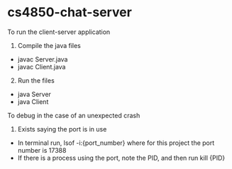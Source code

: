 # cs4850-chat-server

To run the client-server application
1. Compile the java files
- javac Server.java
- javac Client.java
2. Run the files
- java Server
- java Client

To debug in the case of an unexpected crash
1. Exists saying the port is in use
- In terminal run, lsof -i:{port_number} where for this project the port number is 17388
- If there is a process using the port, note the PID, and then run kill {PID}
